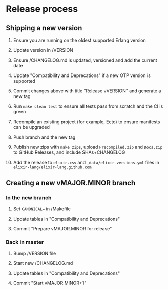 # Release process

## Shipping a new version

1. Ensure you are running on the oldest supported Erlang version

2. Update version in /VERSION

3. Ensure /CHANGELOG.md is updated, versioned and add the current date

4. Update "Compatibility and Deprecations" if a new OTP version is supported

5. Commit changes above with title "Release vVERSION" and generate a new tag

6. Run `make clean test` to ensure all tests pass from scratch and the CI is green

7. Recompile an existing project (for example, Ecto) to ensure manifests can be upgraded

8. Push branch and the new tag

9. Publish new zips with `make zips`, upload `Precompiled.zip` and `Docs.zip` to GitHub Releases, and include SHAs+CHANGELOG

10. Add the release to `elixir.csv` and `_data/elixir-versions.yml` files in `elixir-lang/elixir-lang.github.com`

## Creating a new vMAJOR.MINOR branch

### In the new branch

1. Set `CANONICAL=` in /Makefile

2. Update tables in "Compatibility and Deprecations"

3. Commit "Prepare vMAJOR.MINOR for release"

### Back in master

1. Bump /VERSION file

2. Start new /CHANGELOG.md

3. Update tables in "Compatibility and Deprecations"

4. Commit "Start vMAJOR.MINOR+1"